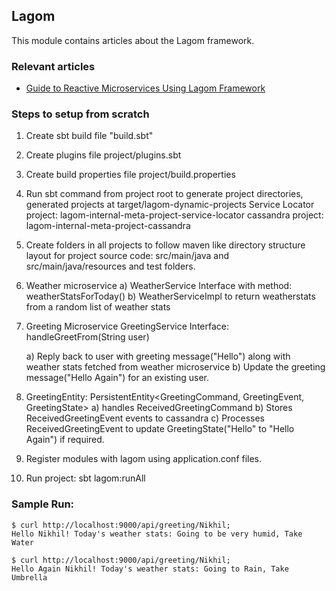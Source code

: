 ## Lagom

This module contains articles about the Lagom framework.

### Relevant articles

- [Guide to Reactive Microservices Using Lagom Framework](https://www.baeldung.com/lagom-reactive-microservices)

### Steps to setup from scratch

1) Create sbt build file "build.sbt" 
2) Create plugins file project/plugins.sbt
3) Create build properties file project/build.properties
4) Run sbt command from project root to generate project directories, generated projects at target/lagom-dynamic-projects
   Service Locator project: lagom-internal-meta-project-service-locator
   cassandra project: lagom-internal-meta-project-cassandra	
5) Create folders in all projects to follow maven like directory structure layout for project source code: src/main/java and src/main/java/resources and test folders.
6) Weather microservice
	a) WeatherService Interface with method:
		weatherStatsForToday()
	b) WeatherServiceImpl to return weatherstats from a random list of weather stats
	
7) Greeting Microservice
	 GreetingService Interface: 
		handleGreetFrom(String user)
		
	a) Reply back to user with greeting message("Hello") along with weather stats fetched from weather microservice
	b) Update the greeting message("Hello Again") for an existing user.
	
8) GreetingEntity: PersistentEntity<GreetingCommand, GreetingEvent, GreetingState>
	a) handles ReceivedGreetingCommand 
	b) Stores ReceivedGreetingEvent events to cassandra 
	c) Processes ReceivedGreetingEvent to update GreetingState("Hello" to "Hello Again") if required.
    
9)  Register modules with lagom using application.conf files.
10) Run project: sbt lagom:runAll
	

### Sample Run:
```
$ curl http://localhost:9000/api/greeting/Nikhil;
Hello Nikhil! Today's weather stats: Going to be very humid, Take Water

$ curl http://localhost:9000/api/greeting/Nikhil;
Hello Again Nikhil! Today's weather stats: Going to Rain, Take Umbrella
```


